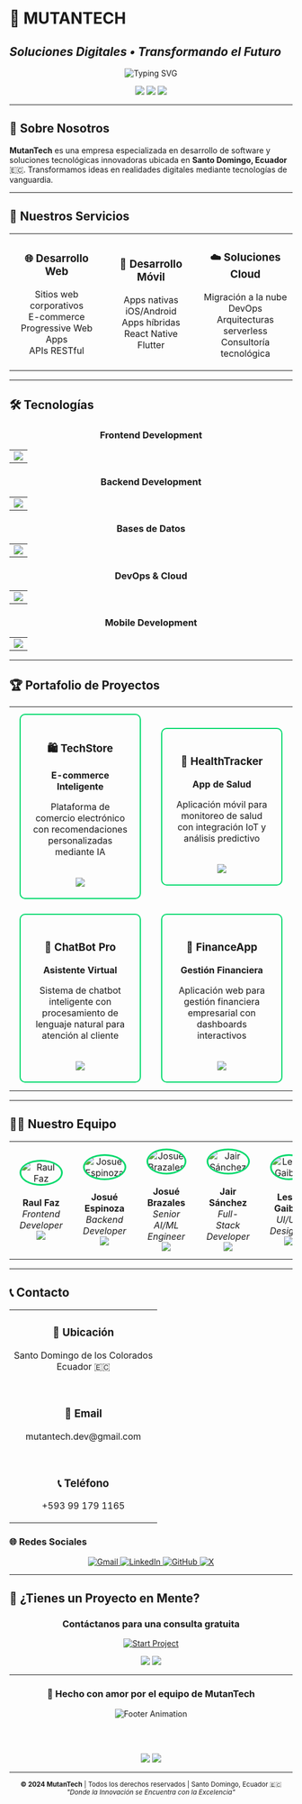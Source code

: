 # 🤖 MUTANTECH
## _Soluciones Digitales • Transformando el Futuro_

<div align="center">
  <img src="https://readme-typing-svg.herokuapp.com?font=JetBrains+Mono&size=24&duration=3000&pause=1000&color=00D96B&center=true&vCenter=true&multiline=true&repeat=true&width=800&height=80&lines=🚀+DESARROLLO+WEB+%26+MÓVIL;🤖+INTELIGENCIA+ARTIFICIAL;☁️+SOLUCIONES+CLOUD" alt="Typing SVG" />
</div>

<p align="center">
  <img src="https://img.shields.io/badge/Estado-Innovando_el_Futuro-00D96B?style=for-the-badge&logoColor=white" />
  <img src="https://img.shields.io/badge/Ubicación-Santo_Domingo,_Ecuador-00D96B?style=for-the-badge&logoColor=white" />
  <img src="https://img.shields.io/badge/Año-2024-00D96B?style=for-the-badge" />
</p>

---

## 🚀 Sobre Nosotros

**MutanTech** es una empresa especializada en desarrollo de software y soluciones tecnológicas innovadoras ubicada en **Santo Domingo, Ecuador** 🇪🇨. Transformamos ideas en realidades digitales mediante tecnologías de vanguardia.

---

## 💼 Nuestros Servicios

<div align="center">
  <table>
    <tr>
      <td align="center" width="33%">
        <h3>🌐 Desarrollo Web</h3>
        <p>Sitios web corporativos<br>E-commerce<br>Progressive Web Apps<br>APIs RESTful</p>
      </td>
      <td align="center" width="33%">
        <h3>📱 Desarrollo Móvil</h3>
        <p>Apps nativas iOS/Android<br>Apps híbridas<br>React Native<br>Flutter</p>
      </td>
      <td align="center" width="33%">
        <h3>☁️ Soluciones Cloud</h3>
        <p>Migración a la nube<br>DevOps<br>Arquitecturas serverless<br>Consultoría tecnológica</p>
      </td>
    </tr>
  </table>
</div>

---

## 🛠️ Tecnologías

<div align="center">

### Frontend Development
<table>
  <tr>
    <td align="center">
      <img src="https://skillicons.dev/icons?i=html,css,js,ts,react,vue,angular,tailwind,bootstrap,sass&perline=5" />
    </td>
  </tr>
</table>

### Backend Development
<table>
  <tr>
    <td align="center">
      <img src="https://skillicons.dev/icons?i=nodejs,python,java,php,express,fastapi,spring,laravel&perline=4" />
    </td>
  </tr>
</table>

### Bases de Datos
<table>
  <tr>
    <td align="center">
      <img src="https://skillicons.dev/icons?i=mysql,postgresql,mongodb,redis,firebase&perline=5" />
    </td>
  </tr>
</table>

### DevOps & Cloud
<table>
  <tr>
    <td align="center">
      <img src="https://skillicons.dev/icons?i=docker,kubernetes,aws,gcp,azure,jenkins,github&perline=4" />
    </td>
  </tr>
</table>

### Mobile Development
<table>
  <tr>
    <td align="center">
      <img src="https://skillicons.dev/icons?i=flutter,dart,react,kotlin,swift&perline=5" />
    </td>
  </tr>
</table>

</div>

---

## 🏆 Portafolio de Proyectos

<div align="center">
  <table>
    <tr>
      <td width="50%">
        <div align="center" style="border: 2px solid #00D96B; padding: 20px; margin: 10px; border-radius: 10px;">
          <h3>🛍️ TechStore</h3>
          <p><strong>E-commerce Inteligente</strong></p>
          <p>Plataforma de comercio electrónico con recomendaciones personalizadas mediante IA</p>
          <br>
          <img src="https://skillicons.dev/icons?i=react,nodejs,mongodb,express" />
        </div>
      </td>
      <td width="50%">
        <div align="center" style="border: 2px solid #00D96B; padding: 20px; margin: 10px; border-radius: 10px;">
          <h3>📱 HealthTracker</h3>
          <p><strong>App de Salud</strong></p>
          <p>Aplicación móvil para monitoreo de salud con integración IoT y análisis predictivo</p>
          <br>
          <img src="https://skillicons.dev/icons?i=flutter,firebase,python,tensorflow" />
        </div>
      </td>
    </tr>
    <tr>
      <td width="50%">
        <div align="center" style="border: 2px solid #00D96B; padding: 20px; margin: 10px; border-radius: 10px;">
          <h3>🤖 ChatBot Pro</h3>
          <p><strong>Asistente Virtual</strong></p>
          <p>Sistema de chatbot inteligente con procesamiento de lenguaje natural para atención al cliente</p>
          <br>
          <img src="https://skillicons.dev/icons?i=python,tensorflow,react,nodejs" />
        </div>
      </td>
      <td width="50%">
        <div align="center" style="border: 2px solid #00D96B; padding: 20px; margin: 10px; border-radius: 10px;">
          <h3>🏦 FinanceApp</h3>
          <p><strong>Gestión Financiera</strong></p>
          <p>Aplicación web para gestión financiera empresarial con dashboards interactivos</p>
          <br>
          <img src="https://skillicons.dev/icons?i=vue,laravel,mysql,docker" />
        </div>
      </td>
    </tr>
  </table>
</div>

---

## 👨‍💻 Nuestro Equipo

<div align="center">
  <table>
    <tr>
      <td align="center" width="20%">
        <div align="center" style="margin: 10px;">
          <img src="https://via.placeholder.com/80x80/1a1a2e/00D96B?text=RF" alt="Raul Faz" style="border-radius: 50%; border: 3px solid #00D96B;"/>
          <br><br>
          <strong>Raul Faz</strong><br>
          <em>Frontend Developer</em><br>
          <a href="mailto:refaz@espe.edu.ec">
            <img src="https://img.shields.io/badge/Email-00D96B?style=flat&logo=gmail&logoColor=white" />
          </a>
        </div>
      </td>
      <td align="center" width="20%">
        <div align="center" style="margin: 10px;">
          <img src="https://via.placeholder.com/80x80/1a1a2e/00D96B?text=JE" alt="Josué Espinoza" style="border-radius: 50%; border: 3px solid #00D96B;"/>
          <br><br>
          <strong>Josué Espinoza</strong><br>
          <em>Backend Developer</em><br>
          <a href="mailto:ejespinoza5@espe.edu.ec">
            <img src="https://img.shields.io/badge/Email-00D96B?style=flat&logo=gmail&logoColor=white" />
          </a>
        </div>
      </td>
      <td align="center" width="20%">
        <div align="center" style="margin: 10px;">
          <img src="https://via.placeholder.com/80x80/1a1a2e/00D96B?text=JB" alt="Josué Brazales" style="border-radius: 50%; border: 3px solid #00D96B;"/>
          <br><br>
          <strong>Josué Brazales</strong><br>
          <em>Senior AI/ML Engineer</em><br>
          <a href="mailto:jabrazales@espe.edu.ec">
            <img src="https://img.shields.io/badge/Email-00D96B?style=flat&logo=gmail&logoColor=white" />
          </a>
        </div>
      </td>
      <td align="center" width="20%">
        <div align="center" style="margin: 10px;">
          <img src="https://via.placeholder.com/80x80/1a1a2e/00D96B?text=JS" alt="Jair Sánchez" style="border-radius: 50%; border: 3px solid #00D96B;"/>
          <br><br>
          <strong>Jair Sánchez</strong><br>
          <em>Full-Stack Developer</em><br>
          <a href="mailto:jairssan03@gmail.com">
            <img src="https://img.shields.io/badge/Email-00D96B?style=flat&logo=gmail&logoColor=white" />
          </a>
        </div>
      </td>
      <td align="center" width="20%">
        <div align="center" style="margin: 10px;">
          <img src="https://via.placeholder.com/80x80/1a1a2e/00D96B?text=LG" alt="Lesly Gaibor" style="border-radius: 50%; border: 3px solid #00D96B;"/>
          <br><br>
          <strong>Lesly Gaibor</strong><br>
          <em>UI/UX Designer</em><br>
          <a href="mailto:lcgaibor@espe.edu.ec">
            <img src="https://img.shields.io/badge/Email-00D96B?style=flat&logo=gmail&logoColor=white" />
          </a>
        </div>
      </td>
    </tr>
  </table>
</div>

---

## 📞 Contacto

<div align="center">
  <table>
    <tr>
      <td align="center">
        <h3>📍 Ubicación</h3>
        <p>Santo Domingo de los Colorados<br>Ecuador 🇪🇨</p>
        <br>
        <h3>📧 Email</h3>
        <p>mutantech.dev@gmail.com</p>
        <br>
        <h3>📞 Teléfono</h3>
        <p>+593 99 179 1165</p>
      </td>
    </tr>
  </table>
</div>

### 🌐 Redes Sociales

<p align="center">
  <a href="mailto:mutantech.dev@gmail.com">
    <img src="https://img.shields.io/badge/Gmail-D14836?style=for-the-badge&logo=gmail&logoColor=white" alt="Gmail" />
  </a>
  <a href="https://linkedin.com/company/mutantech" target="_blank">
    <img src="https://img.shields.io/badge/LinkedIn-0077B5?style=for-the-badge&logo=linkedin&logoColor=white" alt="LinkedIn" />
  </a>
  <a href="https://github.com/mutantech-dev" target="_blank">
    <img src="https://img.shields.io/badge/GitHub-100000?style=for-the-badge&logo=github&logoColor=white" alt="GitHub" />
  </a>
  <a href="https://twitter.com/mutantech" target="_blank">
    <img src="https://img.shields.io/badge/X-000000?style=for-the-badge&logo=x&logoColor=white" alt="X" />
  </a>
</p>

---

## 🚀 ¿Tienes un Proyecto en Mente?

<div align="center">

### Contáctanos para una consulta gratuita

<p>
  <a href="mailto:mutantech.dev@gmail.com">
    <img src="https://img.shields.io/badge/INICIAR_PROYECTO-Consulta_Gratuita-00D96B?style=for-the-badge&logo=rocket&logoColor=white" alt="Start Project" />
  </a>
</p>

<img src="https://img.shields.io/badge/⚡_RESPUESTA-24_HORAS-00D96B?style=for-the-badge" />
<img src="https://img.shields.io/badge/💡_CONSULTORÍA-GRATUITA-00D96B?style=for-the-badge" />

</div>

---

<div align="center">

### 💚 Hecho con amor por el equipo de MutanTech

<img src="https://readme-typing-svg.herokuapp.com?font=JetBrains+Mono&size=18&duration=4000&pause=1000&color=00D96B&center=true&vCenter=true&width=600&lines=🧬+Transformando+ideas+en+código;🚀+Innovación+tecnológica;🌟+Tu+visión+%2B+nuestro+código+%3D+éxito" alt="Footer Animation" />

<br><br>

<img src="https://komarev.com/ghpvc/?username=mutantech&label=Visitas%20al%20Perfil&color=00D96B&style=for-the-badge" />

<img src="https://img.shields.io/badge/Hecho_con-❤️_y_☕_en_Ecuador-00D96B?style=for-the-badge" />

</div>

---

<div align="center">
<sub><strong>© 2024 MutanTech</strong> | Todos los derechos reservados | Santo Domingo, Ecuador 🇪🇨</sub><br>
<sub><em>"Donde la Innovación se Encuentra con la Excelencia"</em></sub>
</div>
